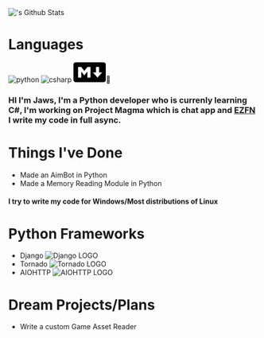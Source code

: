 <img align="" alt="'s Github Stats" src="https://github-readme-stats.codestackr.vercel.app/api?username=Jawschamp&theme=dracula&show_icons=true" />

# Languages

<img src="https://devicons.github.io/devicon/devicon.git/icons/python/python-original.svg" alt="python" width="40" height="40"/>

<img src="https://raw.githubusercontent.com/abranhe/programming-languages-logos/30a0ecf99188be99a3c75a00efb5be61eca9c382/src/csharp/csharp.svg" alt="csharp" height="40"/>
<img src="https://github.com/dcurtis/markdown-mark/blob/master/svg/markdown-mark-solid.svg" alt="markdown" height="40"/>🤣
 
### HI I'm Jaws, I'm a Python developer who is currenly learning C#, I'm working on Project Magma which is chat app and [EZFN](https://ezfn.net) I write my code in full async.
# Things I've Done
* Made an AimBot in Python
* Made a Memory Reading Module in Python
#### I try to write my code for Windows/Most distributions of Linux
# Python Frameworks
* Django <img src="https://cdn.discordapp.com/attachments/631678988582125588/769839141613207572/unknown.png" alt="Django LOGO" width="20" height="20"/>
* Tornado <img src="https://www.tornadoweb.org/en/stable/_images/tornado.png" alt="Tornado LOGO" width="20" height="20"/>
* AIOHTTP <img src="https://docs.aiohttp.org/en/stable/_static/aiohttp-icon-128x128.png" alt="AIOHTTP LOGO" width="20" height="20"/>

# Dream Projects/Plans
* Write a custom Game Asset Reader
